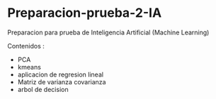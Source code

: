 # Preparacion-prueba-2-IA

Preparacion para prueba de Inteligencia Artificial (Machine Learning)

Contenidos :
  - PCA
  - kmeans
  - aplicacion de regresion lineal
  - Matriz de varianza covarianza
  - arbol de decision
